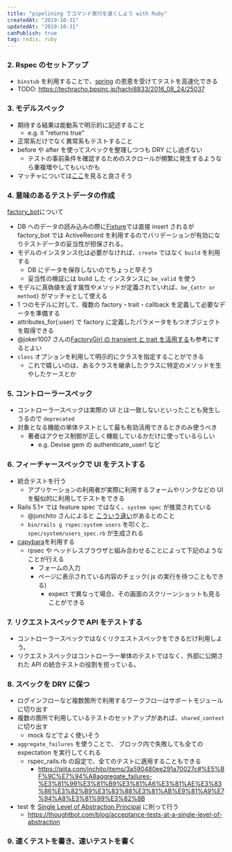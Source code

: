 ```yaml
---
title: "pipelining でコマンド実行を速くしよう with Ruby"
createdAt: "2019-10-31"
updatedAt: "2019-10-31"
canPublish: true
tag: redis, ruby
---
```


### 2. Rspec のセットアップ

- `binstub` を利用することで、[spring](https://github.com/rails/spring) の恩恵を受けてテストを高速化できる
- TODO: https://techracho.bpsinc.jp/hachi8833/2016_08_24/25037

### 3. モデルスペック

- 期待する結果は能動系で明示的に記述すること
  - e.g. it "returns true"
- 正常系だけでなく異常系もテストすること
- before や after を使ってスペックを整理しつつも DRY にし過ぎない
  - テストの事前条件を確認するためのスクロールが頻繁に発生するようなら重複増やしてもいいかも
- マッチャについては[ここ](https://github.com/rspec/rspec-expectations)を見ると良さそう

### 4. 意味のあるテストデータの作成

[factory_bot](https://github.com/thoughtbot/factory_bot)について

- DB へのデータの読み込みの際に[Fixture](https://railsguides.jp/testing.html#%E3%83%86%E3%82%B9%E3%83%88%E7%94%A8%E3%83%87%E3%83%BC%E3%82%BF%E3%83%99%E3%83%BC%E3%82%B9)では直接 insert されるが factory_bot では ActiveRecord を利用するのでバリデーションが有効になりテストデータの妥当性が担保される。
- モデルのインスタンス化は必要がなければ、`create` ではなく `build` を利用する
  - DB にデータを保存しないのでちょっと早そう
  - 妥当性の検証には build した インスタンスに `be_valid` を使う
- モデルに真偽値を返す属性やメソッドが定義されていれば、`be_{attr or method}` がマッチャとして使える
- 1 つのモデルに対して、複数の factory・trait・callback を定義して必要なデータを準備する
- attributes_for(:user) で factory に定義したパラメータをもつオブジェクトを取得できる
- @joker1007 さんの[FactoryGirl の transient と trait を活用する](https://qiita.com/joker1007/items/da63b8630351c1f3fe1d)も参考にするとよい
- `class` オプションを利用して明示的にクラスを指定することができる
  - これで嬉しいのは、あるクラスを継承したクラスに特定のメソッドを生やしたケースとか

### 5. コントローラースペック

- コントローラースペックは実際の UI とは一致しないといったことも発生しうるので `deprecated`
- 対象となる機能の単体テストとして最も有効活用できるときのみ使うべき
  - 著者はアクセス制御が正しく機能しているかだけに使っているらしい
    - e.g. Devise gem の authenticate_user! など

### 6. フィーチャースペックで UI をテストする

- 統合テストを行う
  - アプリケーションの利用者が実際に利用するフォームやリンクなどの UI を擬似的に利用してテストをできる
- Rails 5.1+ では feature spec ではなく、`system spec` が推奨されている
  - @junchito さんによると [こういう違い](https://qiita.com/jnchito/items/c7e6e7abf83598a6516d#feature-spec%E3%81%A8%E4%BD%95%E3%81%8C%E9%81%95%E3%81%86%E3%81%AE%E3%81%A9%E3%81%A3%E3%81%A1%E3%82%92%E4%BD%BF%E3%81%88%E3%81%B0%E3%81%84%E3%81%84%E3%81%AE)があるとのこと
  - `bin/rails g rspec:system users` を叩くと、 `spec/system/users_spec.rb` が生成される
- [capybara](https://github.com/teamcapybara/capybara)を利用する
  - rpsec や ヘッドレスブラウザと組み合わせることによって下記のようなことが行える
    - フォームの入力
    - ページに表示されている内容のチェック( js の実行を待つこともできる)
      - expect で異なって場合、その画面のスクリーンショットも見ることができる

### 7. リクエストスペックで API をテストする

- コントローラースペックではなくリクエストスペックをできるだけ利用しよう。
- リクエストスペックはコントローラー単体のテストではなく、外部に公開された API の統合テストの役割を担っている。

### 8. スペックを DRY に保つ

- ログインフローなど複数箇所で利用するワークフローはサポートモジュールに切り出す
- 複数の箇所で利用しているテストのセットアップがあれば、`shared_context` に切り出す
  - mock などでよく使いそう
- `aggregate_failures` を使うことで、 ブロック内で失敗しても全ての expectation を実行してくれる
  - rspec_rails.rb の設定で、全てのテストに適用することもできる
    - https://qiita.com/jnchito/items/3a590480ee291a70027c#%E5%BF%9C%E7%94%A8aggregate_failures-%E3%81%99%E3%81%B9%E3%81%A6%E3%81%AE%E3%83%86%E3%82%B9%E3%83%88%E3%81%AB%E9%81%A9%E7%94%A8%E3%81%99%E3%82%8B
- test を [Single Level of Abstraction Principal](https://www.ibm.com/developerworks/jp/java/library/j-eaed4.html) に則って行う
  - https://thoughtbot.com/blog/acceptance-tests-at-a-single-level-of-abstraction

### 9. 速くテストを書き、速いテストを書く
